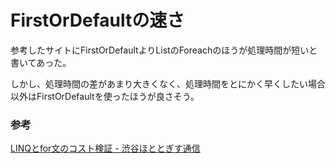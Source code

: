 # FirstOrDefaultの速さ

参考したサイトにFirstOrDefaultよりListのForeachのほうが処理時間が短いと書いてあった。

しかし、処理時間の差があまり大きくなく、処理時間をとにかく早くしたい場合以外はFirstOrDefaultを使ったほうが良さそう。

### 参考

[LINQとfor文のコスト検証 \- 渋谷ほととぎす通信](https://www.shibuya24.info/entry/2017/04/20/090000)